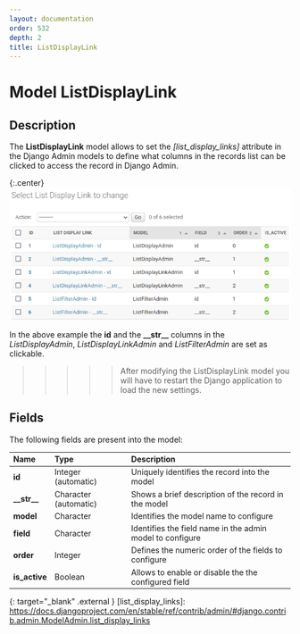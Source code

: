 ```yaml
---
layout: documentation
order: 532
depth: 2
title: ListDisplayLink
---
```

# Model ListDisplayLink

## Description

The **ListDisplayLink** model allows to set the *[list_display_links]* attribute
in the Django Admin models to define what columns in the records list can be
clicked to access the record in Django Admin.

{:.center}
![Clickable columns](/resources/django-admin-settings/archive/latest/english/listdisplaylink.png)

In the above example the **id** and the **\_\_str\_\_** columns in the
*ListDisplayAdmin*, *ListDisplayLinkAdmin* and *ListFilterAdmin* are set as clickable.

>>>>> After modifying the ListDisplayLink model you will have to restart the
>>>>> Django application to load the new settings.

## Fields

The following fields are present into the model:

| Name            | Type                  | Description                                               |
|:----------------|:----------------------|:----------------------------------------------------------|
| **id**          | Integer (automatic)   | Uniquely identifies the record into the model             |
| **\_\_str\_\_** | Character (automatic) | Shows a brief description of the record in the model      |
| **model**       | Character             | Identifies the model name to configure                    |
| **field**       | Character             | Identifies the field name in the admin model to configure |
| **order**       | Integer               | Defines the numeric order of the fields to configure      |
| **is_active**   | Boolean               | Allows to enable or disable the the configured field      |

{: target="_blank" .external }
[list_display_links]: https://docs.djangoproject.com/en/stable/ref/contrib/admin/#django.contrib.admin.ModelAdmin.list_display_links
